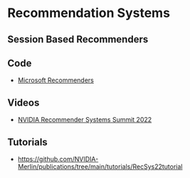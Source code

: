 # Recommendation Systems




## Session Based Recommenders




## Code

- [Microsoft Recommenders](https://github.com/microsoft/recommenders)


## Videos

- [NVIDIA Recommender Systems Summit 2022](https://www.youtube.com/watch?v=9rouLchcC0k)


## Tutorials

- https://github.com/NVIDIA-Merlin/publications/tree/main/tutorials/RecSys22tutorial